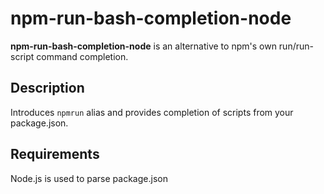 # npm-run-bash-completion-node
__npm-run-bash-completion-node__ is an alternative to npm's own run/run-script command completion.


## Description
Introduces `npmrun` alias and provides completion of scripts from your package.json. 

## Requirements
Node.js is used to parse package.json
